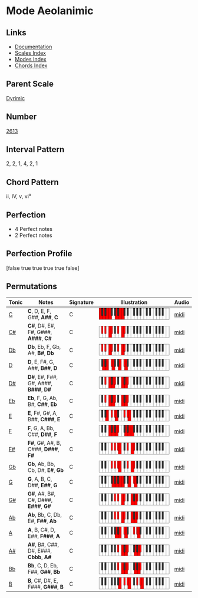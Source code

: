 # Mode Aeolanimic

## Links

- [Documentation](index.md)
- [Scales Index](Scales.md)
- [Modes Index](Modes.md)
- [Chords Index](Chords.md)

## Parent Scale

[Dyrimic](ScaleDyrimic.md)

## Number

[2613](https://ianring.com/musictheory/scales/2613)

## Interval Pattern

2, 2, 1, 4, 2, 1

## Chord Pattern

ii, IV, v, vi⁰

## Perfection

- 4 Perfect notes
- 2 Perfect notes

## Perfection Profile

[false true true true true false]

## Permutations

| Tonic | Notes | Signature | Illustration | Audio |
|-------|-------|-----------|--------------|-------|
| [C](ModeCNaturalAeolanimic.md) | **C**, D, E, F, G##, **A##**, **C** | C | ![CNaturalAeolanimic](ModeCNaturalAeolanimic.png) | [midi](https://github.com/edipermadi/music/blob/main/docs/ModeCNaturalAeolanimic.mid?raw=true) |
| [C#](ModeCSharpAeolanimic.md) | **C#**, D#, E#, F#, G###, **A###**, **C#** | C | ![CSharpAeolanimic](ModeCSharpAeolanimic.png) | [midi](https://github.com/edipermadi/music/blob/main/docs/ModeCSharpAeolanimic.mid?raw=true) |
| [Db](ModeDFlatAeolanimic.md) | **Db**, Eb, F, Gb, A#, **B#**, **Db** | C | ![DFlatAeolanimic](ModeDFlatAeolanimic.png) | [midi](https://github.com/edipermadi/music/blob/main/docs/ModeDFlatAeolanimic.mid?raw=true) |
| [D](ModeDNaturalAeolanimic.md) | **D**, E, F#, G, A##, **B##**, **D** | C | ![DNaturalAeolanimic](ModeDNaturalAeolanimic.png) | [midi](https://github.com/edipermadi/music/blob/main/docs/ModeDNaturalAeolanimic.mid?raw=true) |
| [D#](ModeDSharpAeolanimic.md) | **D#**, E#, F##, G#, A###, **B###**, **D#** | C | ![DSharpAeolanimic](ModeDSharpAeolanimic.png) | [midi](https://github.com/edipermadi/music/blob/main/docs/ModeDSharpAeolanimic.mid?raw=true) |
| [Eb](ModeEFlatAeolanimic.md) | **Eb**, F, G, Ab, B#, **C##**, **Eb** | C | ![EFlatAeolanimic](ModeEFlatAeolanimic.png) | [midi](https://github.com/edipermadi/music/blob/main/docs/ModeEFlatAeolanimic.mid?raw=true) |
| [E](ModeENaturalAeolanimic.md) | **E**, F#, G#, A, B##, **C###**, **E** | C | ![ENaturalAeolanimic](ModeENaturalAeolanimic.png) | [midi](https://github.com/edipermadi/music/blob/main/docs/ModeENaturalAeolanimic.mid?raw=true) |
| [F](ModeFNaturalAeolanimic.md) | **F**, G, A, Bb, C##, **D##**, **F** | C | ![FNaturalAeolanimic](ModeFNaturalAeolanimic.png) | [midi](https://github.com/edipermadi/music/blob/main/docs/ModeFNaturalAeolanimic.mid?raw=true) |
| [F#](ModeFSharpAeolanimic.md) | **F#**, G#, A#, B, C###, **D###**, **F#** | C | ![FSharpAeolanimic](ModeFSharpAeolanimic.png) | [midi](https://github.com/edipermadi/music/blob/main/docs/ModeFSharpAeolanimic.mid?raw=true) |
| [Gb](ModeGFlatAeolanimic.md) | **Gb**, Ab, Bb, Cb, D#, **E#**, **Gb** | C | ![GFlatAeolanimic](ModeGFlatAeolanimic.png) | [midi](https://github.com/edipermadi/music/blob/main/docs/ModeGFlatAeolanimic.mid?raw=true) |
| [G](ModeGNaturalAeolanimic.md) | **G**, A, B, C, D##, **E##**, **G** | C | ![GNaturalAeolanimic](ModeGNaturalAeolanimic.png) | [midi](https://github.com/edipermadi/music/blob/main/docs/ModeGNaturalAeolanimic.mid?raw=true) |
| [G#](ModeGSharpAeolanimic.md) | **G#**, A#, B#, C#, D###, **E###**, **G#** | C | ![GSharpAeolanimic](ModeGSharpAeolanimic.png) | [midi](https://github.com/edipermadi/music/blob/main/docs/ModeGSharpAeolanimic.mid?raw=true) |
| [Ab](ModeAFlatAeolanimic.md) | **Ab**, Bb, C, Db, E#, **F##**, **Ab** | C | ![AFlatAeolanimic](ModeAFlatAeolanimic.png) | [midi](https://github.com/edipermadi/music/blob/main/docs/ModeAFlatAeolanimic.mid?raw=true) |
| [A](ModeANaturalAeolanimic.md) | **A**, B, C#, D, E##, **F###**, **A** | C | ![ANaturalAeolanimic](ModeANaturalAeolanimic.png) | [midi](https://github.com/edipermadi/music/blob/main/docs/ModeANaturalAeolanimic.mid?raw=true) |
| [A#](ModeASharpAeolanimic.md) | **A#**, B#, C##, D#, E###, **Cbbb**, **A#** | C | ![ASharpAeolanimic](ModeASharpAeolanimic.png) | [midi](https://github.com/edipermadi/music/blob/main/docs/ModeASharpAeolanimic.mid?raw=true) |
| [Bb](ModeBFlatAeolanimic.md) | **Bb**, C, D, Eb, F##, **G##**, **Bb** | C | ![BFlatAeolanimic](ModeBFlatAeolanimic.png) | [midi](https://github.com/edipermadi/music/blob/main/docs/ModeBFlatAeolanimic.mid?raw=true) |
| [B](ModeBNaturalAeolanimic.md) | **B**, C#, D#, E, F###, **G###**, **B** | C | ![BNaturalAeolanimic](ModeBNaturalAeolanimic.png) | [midi](https://github.com/edipermadi/music/blob/main/docs/ModeBNaturalAeolanimic.mid?raw=true) |
